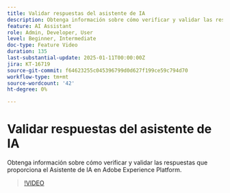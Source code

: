 ```yaml
---
title: Validar respuestas del asistente de IA
description: Obtenga información sobre cómo verificar y validar las respuestas que proporciona el Asistente de IA en Adobe Experience Platform.
feature: AI Assistant
role: Admin, Developer, User
level: Beginner, Intermediate
doc-type: Feature Video
duration: 135
last-substantial-update: 2025-01-11T00:00:00Z
jira: KT-16719
source-git-commit: f64623255c045396799d0d627f199ce59c794d70
workflow-type: tm+mt
source-wordcount: '42'
ht-degree: 0%

---
```



# Validar respuestas del asistente de IA

Obtenga información sobre cómo verificar y validar las respuestas que proporciona el Asistente de IA en Adobe Experience Platform.

>[!VIDEO](https://video.tv.adobe.com/v/3441738/?learn=on&enablevpops)
